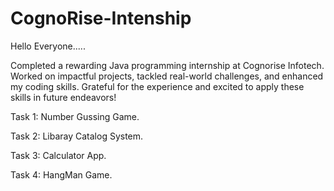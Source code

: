 # CognoRise-Intenship

Hello Everyone.....

Completed a rewarding Java programming internship at Cognorise Infotech. Worked on impactful projects, tackled real-world challenges, and enhanced my coding skills. Grateful for the experience and excited to apply these skills in future endeavors!

Task 1: Number Gussing Game.

Task 2: Libaray Catalog System.

Task 3: Calculator App.

Task 4: HangMan Game.

